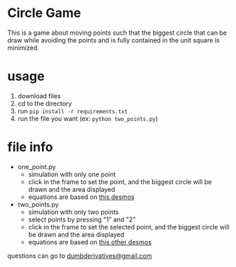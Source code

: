 # Circle Game

This is a game about moving points such that the biggest circle that can be draw while avoiding the points and is fully contained in the unit square is minimized.

# usage

1. download files
2. cd to the directory
3. run `pip install -r requirements.txt`
3. run the file you want (ex: `python two_points.py`)

# file info

* one_point.py 
  * simulation with only one point
  * click in the frame to set the point, and the biggest circle will be drawn and the area displayed
  * equations are based on [this desmos](https://www.desmos.com/calculator/wgmclzotxz)
* two_points.py 
  * simulation with only two points
  * select points by pressing "1" and "2"
  * click in the frame to set the selected point, and the biggest circle will be drawn and the area displayed
  * equations are based on [this other desmos](https://www.desmos.com/calculator/rmk44ykfvw)

questions can go to dumbderivatives@gmail.com